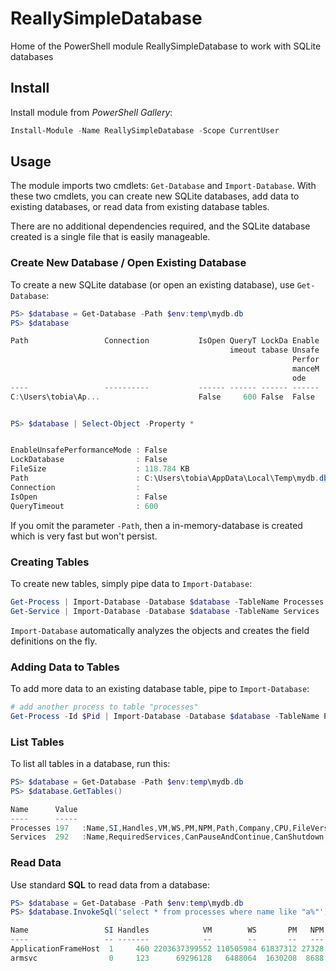 # ReallySimpleDatabase
Home of the PowerShell module ReallySimpleDatabase to work with SQLite databases

## Install

Install module from *PowerShell Gallery*:

```powershell
Install-Module -Name ReallySimpleDatabase -Scope CurrentUser
```

## Usage

The module imports two cmdlets: `Get-Database` and `Import-Database`.  With these two cmdlets, you can create new SQLite databases, add data to existing databases, or read data from existing database tables. 

There are no additional dependencies required, and the SQLite database created is a single file that is easily manageable.

### Create New Database / Open Existing Database

To create a new SQLite database (or open an existing database), use `Get-Database`:

```powershell
PS> $database = Get-Database -Path $env:temp\mydb.db
PS> $database

Path                 Connection           IsOpen QueryT LockDa Enable
                                                 imeout tabase Unsafe
                                                               Perfor
                                                               manceM
                                                               ode
----                 ----------           ------ ------ ------ ------
C:\Users\tobia\Ap...                      False     600 False  False


PS> $database | Select-Object -Property *


EnableUnsafePerformanceMode : False
LockDatabase                : False
FileSize                    : 118.784 KB
Path                        : C:\Users\tobia\AppData\Local\Temp\mydb.db
Connection                  :
IsOpen                      : False
QueryTimeout                : 600
```

If you omit the parameter `-Path`, then a in-memory-database is created which is very fast but won't persist.

### Creating Tables

To create new tables, simply pipe data to `Import-Database`:

```powershell
Get-Process | Import-Database -Database $database -TableName Processes
Get-Service | Import-Database -Database $database -TableName Services
```

`Import-Database` automatically analyzes the objects and creates the field definitions on the fly.

### Adding Data to Tables

To add more data to an existing database table, pipe to `Import-Database`:

```powershell
# add another process to table "processes"
Get-Process -Id $Pid | Import-Database -Database $database -TableName Processes
```

### List Tables

To list all tables in a database, run this:

```powershell
PS> $database = Get-Database -Path $env:temp\mydb.db
PS> $database.GetTables()

Name      Value
----      -----
Processes 197   :Name,SI,Handles,VM,WS,PM,NPM,Path,Company,CPU,FileVersion,ProductVe...
Services  292   :Name,RequiredServices,CanPauseAndContinue,CanShutdown,CanStop,Displ...
```

### Read Data

Use standard **SQL** to read data from a database:

```powershell
PS> $database = Get-Database -Path $env:temp\mydb.db
PS> $database.InvokeSql('select * from processes where name like "a%"') | Format-Table

Name                 SI Handles            VM        WS       PM   NPM Path
----                 -- -------            --        --       --   --- ----
ApplicationFrameHost  1     460 2203637399552 110505984 61837312 27328 C:\WINDOWS\sy...
armsvc                0     123      69296128   6488064  1630208  8688
```
